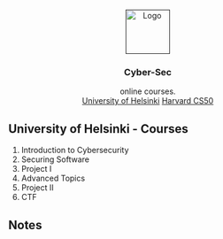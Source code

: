 <br/>
<div align="center">
<a href="">
<img src="https://images.unsplash.com/photo-1545987796-200677ee1011?q=80&w=1770&auto=format&fit=crop&ixlib=rb-4.0.3&ixid=M3wxMjA3fDB8MHxwaG90by1wYWdlfHx8fGVufDB8fHx8fA%3D%3D" alt="Logo" width="80" height="80">
</a>
<h3 align="center">Cyber-Sec</h3>
<p align="center">
online courses.


<br/>
<a href="">University of Helsinki</a>  
<a href="">Harvard CS50</a>
</p>
</div>


## University of Helsinki - Courses
1. Introduction to Cybersecurity 
2. Securing Software
3. Project I
4. Advanced Topics
5. Project II
6. CTF

## Notes
